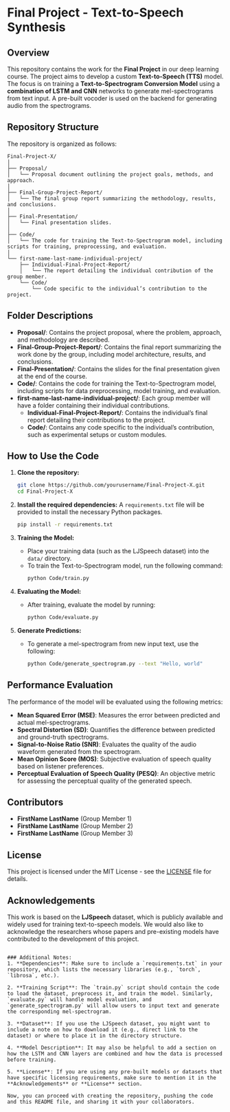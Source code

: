 # Final Project - Text-to-Speech Synthesis

## Overview
This repository contains the work for the **Final Project** in our deep learning course. The project aims to develop a custom **Text-to-Speech (TTS)** model. The focus is on training a **Text-to-Spectrogram Conversion Model** using a **combination of LSTM and CNN** networks to generate mel-spectrograms from text input. A pre-built vocoder is used on the backend for generating audio from the spectrograms.

## Repository Structure

The repository is organized as follows:

```
Final-Project-X/
│
├── Proposal/
│   └── Proposal document outlining the project goals, methods, and approach.
│
├── Final-Group-Project-Report/
│   └── The final group report summarizing the methodology, results, and conclusions.
│
├── Final-Presentation/
│   └── Final presentation slides.
│
├── Code/
│   └── The code for training the Text-to-Spectrogram model, including scripts for training, preprocessing, and evaluation.
│
└── first-name-last-name-individual-project/
    ├── Individual-Final-Project-Report/
    │   └── The report detailing the individual contribution of the group member.
    └── Code/
        └── Code specific to the individual’s contribution to the project.
```

## Folder Descriptions

- **Proposal/**: Contains the project proposal, where the problem, approach, and methodology are described.
- **Final-Group-Project-Report/**: Contains the final report summarizing the work done by the group, including model architecture, results, and conclusions.
- **Final-Presentation/**: Contains the slides for the final presentation given at the end of the course.
- **Code/**: Contains the code for training the Text-to-Spectrogram model, including scripts for data preprocessing, model training, and evaluation.
- **first-name-last-name-individual-project/**: Each group member will have a folder containing their individual contributions.
  - **Individual-Final-Project-Report/**: Contains the individual’s final report detailing their contributions to the project.
  - **Code/**: Contains any code specific to the individual’s contribution, such as experimental setups or custom modules.

## How to Use the Code

1. **Clone the repository:**
   ```bash
   git clone https://github.com/yourusername/Final-Project-X.git
   cd Final-Project-X
   ```

2. **Install the required dependencies:**
   A `requirements.txt` file will be provided to install the necessary Python packages.
   ```bash
   pip install -r requirements.txt
   ```

3. **Training the Model:**
   - Place your training data (such as the LJSpeech dataset) into the `data/` directory.
   - To train the Text-to-Spectrogram model, run the following command:
     ```bash
     python Code/train.py
     ```

4. **Evaluating the Model:**
   - After training, evaluate the model by running:
     ```bash
     python Code/evaluate.py
     ```

5. **Generate Predictions:**
   - To generate a mel-spectrogram from new input text, use the following:
     ```bash
     python Code/generate_spectrogram.py --text "Hello, world"
     ```

## Performance Evaluation

The performance of the model will be evaluated using the following metrics:

- **Mean Squared Error (MSE)**: Measures the error between predicted and actual mel-spectrograms.
- **Spectral Distortion (SD)**: Quantifies the difference between predicted and ground-truth spectrograms.
- **Signal-to-Noise Ratio (SNR)**: Evaluates the quality of the audio waveform generated from the spectrogram.
- **Mean Opinion Score (MOS)**: Subjective evaluation of speech quality based on listener preferences.
- **Perceptual Evaluation of Speech Quality (PESQ)**: An objective metric for assessing the perceptual quality of the generated speech.

## Contributors

- **FirstName LastName** (Group Member 1)
- **FirstName LastName** (Group Member 2)
- **FirstName LastName** (Group Member 3)

## License

This project is licensed under the MIT License - see the [LICENSE](LICENSE) file for details.

## Acknowledgements

This work is based on the **LJSpeech** dataset, which is publicly available and widely used for training text-to-speech models. We would also like to acknowledge the researchers whose papers and pre-existing models have contributed to the development of this project.
```

### Additional Notes:
1. **Dependencies**: Make sure to include a `requirements.txt` in your repository, which lists the necessary libraries (e.g., `torch`, `librosa`, etc.).
   
2. **Training Script**: The `train.py` script should contain the code to load the dataset, preprocess it, and train the model. Similarly, `evaluate.py` will handle model evaluation, and `generate_spectrogram.py` will allow users to input text and generate the corresponding mel-spectrogram.

3. **Dataset**: If you use the LJSpeech dataset, you might want to include a note on how to download it (e.g., direct link to the dataset) or where to place it in the directory structure.

4. **Model Description**: It may also be helpful to add a section on how the LSTM and CNN layers are combined and how the data is processed before training.

5. **License**: If you are using any pre-built models or datasets that have specific licensing requirements, make sure to mention it in the **Acknowledgements** or **License** section.

Now, you can proceed with creating the repository, pushing the code and this README file, and sharing it with your collaborators.

